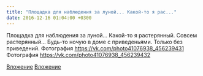 ```yaml
---
title: "Площадка для наблюдения за луной... Какой-то я рас..."
date: 2016-12-16 01:04:00 +0300
---
```


Площадка для наблюдения за луной... Какой-то я растерянный. Совсем растерянный... Будь-то ночую в доме с приведеньями. Только без приведений.
Фотография
https://vk.com/photo41076938_456239431
Фотография
https://vk.com/photo41076938_456239432

[Вложение](https://vk.com/photo41076938_456239431)
[Вложение](https://vk.com/photo41076938_456239432)

